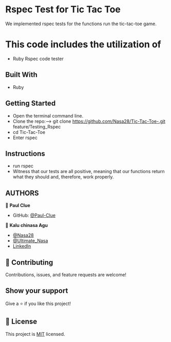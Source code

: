 # Rspec Test for  Tic Tac Toe
 We implemented rspec tests for the functions run the tic-tac-toe game.

# This code includes the utilization of 
- Ruby Rspec code tester

## Built With
- Ruby


## Getting Started
- Open the terminal command line.
- Clone the repo:--> git clone https://github.com/Nasa28/Tic-Tac-Toe-.git feature/Testing_Rspec
- cd Tic-Tac-Toe
- Enter rspec

## Instructions
- run rspec
- Witness that our tests are all positive, meaning that our functions return what they should and, therefore, work properly.


## AUTHORS
👤 **Paul Clue**
- GitHub: [@Paul-Clue](https://github.com/Paul-Clue/) 

👤 **Kalu chinasa Agu**

- [@Nasa28](https://github.com/Nasa28)
- [@Ultimate_Nasa](https://twitter.com/Ultimate_Nasa)
- [LinkedIn](https://www.linkedin.com/in/kalu-chinasa-agu-a15080103/) 

## 🤝 Contributing

Contributions, issues, and feature requests are welcome!

## Show your support

Give a ⭐️ if you like this project!

## 📝 License

This project is [MIT](https://opensource.org/licenses/MIT) licensed.